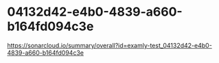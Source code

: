 # 04132d42-e4b0-4839-a660-b164fd094c3e
https://sonarcloud.io/summary/overall?id=examly-test_04132d42-e4b0-4839-a660-b164fd094c3e
